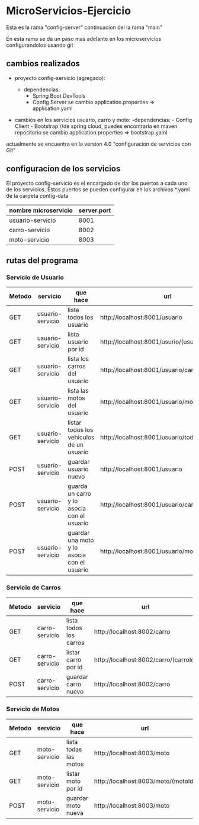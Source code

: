 # MicroServicios-Ejercicio

Esta es la rama "config-server" continuacion del la rama "main"

En esta rama se da un paso mas adelante en los microservicios configurandolos usando git

## cambios realizados

- proyecto config-servicio (agregado):
	- dependencias:
		- Spring Boot DevTools
		- Config Server
	se cambio application.properties => application.yaml

- cambios en los servicios usuario, carro y moto:
	-dependencias:
		- Config Client
		- Bootstrap //de spring cloud, puedes encontrarla en maven repositorio
	se cambio application.properties => bootstrap.yaml

actualmente se encuentra en la version 4.0 "configuracion de servicios con Git"

## configuracion de los servicios 

El proyecto config-servicio es el encargado de dar los puertos a cada uno de los servicios. Estos puertos se pueden configurar en los archivos *.yaml de la carpeta config-data

| nombre microservicio   |  server.port |
| ---------------------- | ------------ |
| usuario-servicio       |    8001      |
| carro-servicio         |    8002      |
| moto-servicio          |    8003      |

## rutas del programa

### Servicio de Usuario

|Metodo| servicio | que hace | url |
| -----| -------- | -------- | --- |
| GET  | usuario-servicio | lista todos los usuario | http://localhost:8001/usuario |
| GET  | usuario-servicio | lista usuario por id    | http://localhost:8001/usurio/(usuarioId) |
| GET  | usuario-servicio | lista los carros del usuario | http://localhost:8001/usuario/carros/(usuarioId) |
| GET  | usuario-servicio | lista las motos del usuario | http://localhost:8001/usuario/motos/(usuarioId) |
| GET  | usuario-servicio | listar todos los vehiculos de un usuario | http://localhost:8001/usuario/todos/(usuarioId) |
| POST | usuario-servicio | guardar usuario nuevo | http://localhost:8001/usuario |
| POST | usuario-servicio | guarda un carro y lo asocia con el usuario | http://localhost:8001/usuario/carro/(usuarioId) |
| POST | usuario-servicio | guardar una moto y lo asocia con el usuario  | http://localhost:8001/usuario/moto/(usuarioId) |

### Servicio de Carros

|Metodo| servicio | que hace | url |
| -----| -------- | -------- | --- |
| GET  | carro-servicio | lista todos los carros | http://localhost:8002/carro |
| GET  | carro-servicio | listar carro por id | http://localhost:8002/carro/(carroId) |
| POST | carro-servicio | guardar carro nuevo | http://localhost:8002/carro |

### Servicio de Motos

|Metodo| servicio | que hace | url |
| -----| -------- | -------- | --- |
| GET  | moto-servicio | lista todas las motos | http://localhost:8003/moto |
| GET  | moto-servicio | listar moto por id | http://localhost:8003/moto/(motoId) |
| POST | moto-servicio | guardar moto nueva | http://localhost:8003/moto |

